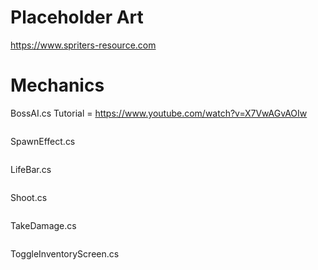 # Placeholder Art 

https://www.spriters-resource.com

# Mechanics
BossAI.cs
Tutorial = https://www.youtube.com/watch?v=X7VwAGvAOIw
```cs

```

SpawnEffect.cs
```cs

```

LifeBar.cs
```cs

```

Shoot.cs
```cs

```

TakeDamage.cs
```cs

```

ToggleInventoryScreen.cs
```cs

```

